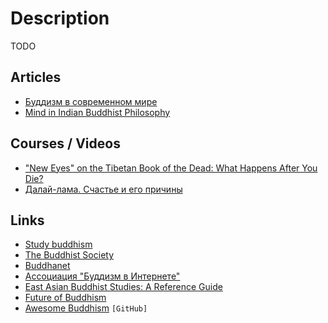 # Description

TODO


## Articles

- [Буддизм в современном мире](https://studybuddhism.com/ru/tibetskiy-buddizm/o-buddizme/mir-buddizma/buddizm-v-sovremennom-mire)
- [Mind in Indian Buddhist Philosophy](https://plato.stanford.edu/entries/mind-indian-buddhism/)


## Courses / Videos

- ["New Eyes" on the Tibetan Book of the Dead: What Happens After You Die?](https://youtu.be/hBl5v2WGqrI)
- [Далай-лама. Счастье и его причины](https://youtu.be/h7K5JK2lWtc)


## Links

- [Study buddhism](https://studybuddhism.com/)
- [The Buddhist Society](https://www.thebuddhistsociety.org/)
- [Buddhanet](http://buddhanet.net/)
- [Ассоциация "Буддизм в Интернете"](http://buddhist.ru/)
- [East Asian Buddhist Studies:  A Reference Guide](https://web.archive.org/web/20160808095741/http://alc.ucla.edu/refguide/refguide.htm)
- [Future of Buddhism](https://www.patheos.com/topics/future-of-world-religions/buddhism)
- [Awesome Buddhism](https://github.com/sirredbeard/Awesome-Buddhism) `[GitHub]`
